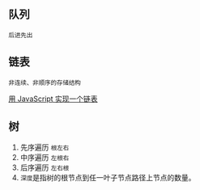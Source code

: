 ## 队列

`后进先出`

## 链表

`非连续、非顺序的存储结构`

[用 JavaScript 实现一个链表](https://chinese.freecodecamp.org/news/implementing-a-linked-list-in-javascript/)

## 树

1. 先序遍历 `根左右`
2. 中序遍历 `左根右`
3. 后序遍历 `左右根`
4. `深度`是指树的根节点到任一叶子节点路径上节点的数量。
